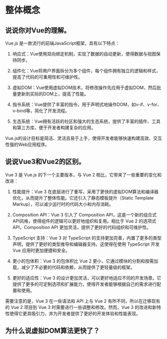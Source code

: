 # 整体概念

## 说说你对Vue的理解。
Vue.js 是一款流行的前端JavaScript框架，具有以下特点：

1. 响应式：Vue使用双向绑定机制，实现了数据的自动更新，使得数据与视图保持同步。

2. 组件化：Vue将用户界面拆分为多个组件，每个组件拥有独立的逻辑和样式，提高了代码的可重用性和可维护性。

3. 虚拟DOM：Vue使用虚拟DOM技术，将修改操作先应用于虚拟DOM，然后批量更新到实际的DOM上，提高了性能。

4. 指令系统：Vue提供了丰富的指令，用于声明式地操作DOM，如v-if、v-for、v-bind等，简化了开发流程。

5. 生态系统：Vue拥有活跃的社区和强大的生态系统，提供了丰富的插件、工具和第三方库，便于开发者构建复杂的应用。

Vue.js的设计目标是简洁、灵活且易于上手，使得开发者能够快速构建高效、交互性强的Web应用程序。

## 说说Vue3和Vue2的区别。
Vue 3 是 Vue.js 的下一个主要版本，与 Vue 2 相比，它带来了一些重要的变化和改进：

1. 性能提升：Vue 3 在底层进行了重写，采用了更快的虚拟DOM算法和编译器优化，从而提升了整体性能。它还引入了静态模板提升（Static Template Markup），可以减少运行时的代码大小和内存消耗。

2. Composition API：Vue 3 引入了 Composition API，这是一个新的组合式API风格，使得组件的逻辑可以更好地组织和复用。相比于 Vue 2 的选项式API，Composition API 更加灵活，提供了更好的代码组织和可维护性。

3. TypeScript 支持：Vue 3 对 TypeScript 的支持更加完善，内置了更多的类型声明，提供了更好的类型推导和编辑器支持。这使得在使用 TypeScript 开发 Vue 应用时更加便捷和安全。

4. 更小的包体积：Vue 3 的包体积比 Vue 2 更小，它通过模块的分割和按需加载，减少了不必要的代码和依赖，从而提供了更轻量级的框架。

5. 更好的适应性：Vue 3 的设计更加灵活，可以更好地适应不同的开发场景。它提供了更多的可定制选项和扩展能力，使得开发者能够根据自己的需求进行配置和使用。

需要注意的是，Vue 3 在一些语法和 API 上与 Vue 2 有所不同，所以在迁移现有的 Vue 2 项目到 Vue 3 时需要进行一些调整和修改。然而，Vue 3 的改进和新特性使得它更具吸引力，并为开发者提供了更好的开发体验和性能表现。

## 为什么说虚拟DOM算法更快了？
